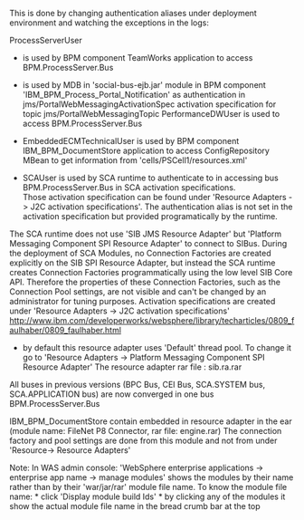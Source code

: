 This is done by changing authentication aliases under deployment environment and watching the exceptions in the logs:

ProcessServerUser 
* is used by BPM component TeamWorks application to access BPM.ProcessServer.Bus
* is used by MDB in 'social-bus-ejb.jar' module in BPM component 'IBM_BPM_Process_Portal_Notification' as authentication in jms/PortalWebMessagingActivationSpec
activation specification for topic jms/PortalWebMessagingTopic
PerformanceDWUser is used to access BPM.ProcessServer.Bus

* EmbeddedECMTechnicalUser is used by BPM component IBM_BPM_DocumentStore application to access ConfigRepository MBean to get information from 'cells/PSCell1/resources.xml'

* SCAUser is used by SCA runtime to authenticate to in accessing bus BPM.ProcessServer.Bus in SCA activation specifications.  
Those activation specification can be found under 'Resource Adapters -> J2C activation specifications'.  The authentication alias
is not set in the activation specification but provided programatically by the runtime.







The SCA runtime does not use 'SIB JMS Resource Adapter' but 'Platform Messaging Component SPI Resource Adapter' to connect to SIBus.  During the deployment of SCA Modules, 
no Connection Factories are created explicitly on the SIB SPI Resource Adapter, but instead the SCA runtime creates Connection Factories programmatically using 
the low level SIB Core API. Therefore the properties of these Connection Factories, such as the Connection Pool settings, are not visible and can't be changed 
by an administrator for tuning purposes.  Activation specifications are created under 'Resource Adapters -> J2C activation specifications'
http://www.ibm.com/developerworks/websphere/library/techarticles/0809_faulhaber/0809_faulhaber.html
* by default this resource adapter uses 'Default' thread pool.  To change it go to 'Resource Adapters -> Platform Messaging Component SPI Resource Adapter'
The resource adapter rar file : sib.ra.rar


All buses in previous versions (BPC Bus, CEI  Bus, SCA.SYSTEM bus, SCA.APPLICATION bus) are now converged
in one bus  BPM.ProcessServer.Bus


IBM_BPM_DocumentStore contain embedded in resource adapter in the ear (module name: FileNet P8 Connector, rar file: engine.rar)
The connection factory and pool settings are done from this module and not from under 'Resource-> Resource Adapters'


Note: In WAS admin console: 'WebSphere enterprise applications -> enterprise app name -> manage modules' shows the modules by their
name rather than by their 'war/jar/rar' module file name.  To know the module file name:
	* click 'Display module build Ids'
	* by clicking any of the modules it show the actual module file name in the bread crumb bar at the top


